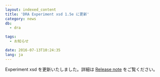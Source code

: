 ```yaml
---
layout: indexed_content
title: 'DRA Experiment xsd 1.5e に更新'
category: news
db:
  - dra

tags:
  - お知らせ

date: 2016-07-13T10:24:35
lang: ja
---
```


<p>Experiment xsd を更新いたしました。詳細は <a href="https://github.com/ddbj/pub/">Release note</a> をご覧ください。</p>
